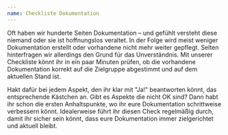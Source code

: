 ```yaml
---
name: Checkliste Dokumentation
---
```

Oft haben wir hunderte Seiten Dokumentation &ndash; und gefühlt versteht diese niemand oder sie ist hoffnungslos veraltet. In der Folge wird meist weniger Dokumentation erstellt oder vorhandene nicht mehr weiter gepflegt. Selten hinterfragen wir allerdings den Grund für das Unverständnis. Mit unserer Checkliste könnt ihr in ein paar Minuten prüfen, ob die vorhandene Dokumentation korrekt auf die Zielgruppe abgestimmt und auf dem aktuellen Stand ist. 

Hakt dafür bei jedem Aspekt, den ihr klar mit "Ja!" beantworten könnt, das entsprechende Kästchen an. Gibt es Aspekte die nicht OK sind? Dann habt ihr schon die ersten Anhaltspunkte, wo ihr eure Dokumentation schrittweise verbessern könnt. Idealerweise führt ihr diesen Check regelmäßig durch, damit ihr sicher sein könnt, dass eure Dokumentation immer zielgerichtet und aktuell bleibt.


